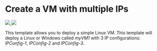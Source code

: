# Create a VM with multiple IPs

<a href="https://portal.azure.com/#create/Microsoft.Template/uri/https%3A%2F%2Fraw.githubusercontent.com%2FAzure%2Fazure-quickstart-templates%2Fmaster%2F101-vm-multiple-ipconfig%2Fazuredeploy.json" target="_blank">
    <img src="http://azuredeploy.net/deploybutton.png"/>
</a>
<a href="http://armviz.io/#/?load=https%3A%2F%2Fraw.githubusercontent.com%2FAzure%2Fazure-quickstart-templates%2Fmaster%2F101-vm-multiple-ipconfig%2Fazuredeploy.json" target="_blank">
    <img src="http://armviz.io/visualizebutton.png"/>
</a>


This template allows you to deploy a simple Linux VM. This template will deploy a Linux or Windows called *myVM1* with 3 IP configurations: *IPConfig-1*, *IPConfig-2* and *IPConfig-3*.
